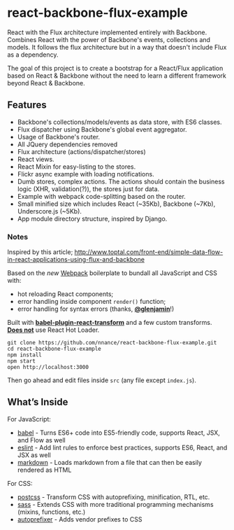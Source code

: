 react-backbone-flux-example
=====================

React with the Flux architecture implemented entirely with Backbone. Combines React with the power of Backbone's events, collections and models.  It follows the flux architecture but in a way that doesn't include Flux as a dependency.

The goal of this project is to create a bootstrap for a React/Flux application based on React & Backbone without the need to learn a different framework beyond React & Backbone.

## Features
- Backbone's collections/models/events as data store, with ES6 classes.
- Flux dispatcher using Backbone's global event aggregator.
- Usage of Backbone's router.
- All JQuery dependencies removed
- Flux architecture (actions/dispatcher/stores)
- React views.
- React Mixin for easy-listing to the stores.
- Flickr async example with loading notifications.
- Dumb stores, complex actions. The actions should contain the business logic (XHR, validation(?)),
the stores just for data.
- Example with webpack code-splitting based on the router.
- Small minified size which includes React (~35Kb), Backbone (~7Kb), Underscore.js (~5Kb).
- App module directory structure, inspired by Django.

### Notes
Inspired by this article; http://www.toptal.com/front-end/simple-data-flow-in-react-applications-using-flux-and-backbone

Based on the *new* [Webpack](https://github.com/gaearon/react-transform-boilerplate) boilerplate to bundall all JavaScript and CSS with:

* hot reloading React components;
* error handling inside component `render()` function;
* error handling for syntax errors (thanks, **[@glenjamin](https://github.com/glenjamin)**!)

Built with **[babel-plugin-react-transform](https://github.com/gaearon/babel-plugin-react-transform)** and a few custom transforms.  
**[Does not](https://medium.com/@dan_abramov/the-death-of-react-hot-loader-765fa791d7c4)** use React Hot Loader.

```
git clone https://github.com/nnance/react-backbone-flux-example.git
cd react-backbone-flux-example
npm install
npm start
open http://localhost:3000
```

Then go ahead and edit files inside `src` (any file except `index.js`).

## What’s Inside

For JavaScript:

* [babel](http://babeljs.io/) - Turns ES6+ code into ES5-friendly code, supports React, JSX, and Flow as well
* [eslint](http://eslint.org/) - Add lint rules to enforce best practices, supports ES6, React, and JSX as well
* [markdown](https://github.com/peerigon/markdown-loader) - Loads markdown from a file that can then be easily rendered as HTML

For CSS:

* [postcss]() - Transform CSS with autoprefixing, minification, RTL, etc.
* [sass]() - Extends CSS with more traditional programming mechanisms (mixins, functions, etc.)
* [autoprefixer]() - Adds vendor prefixes to CSS
